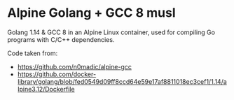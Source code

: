 # Alpine Golang + GCC 8 musl

Golang 1.14 & GCC 8 in an Alpine Linux container, used for compiling Go programs with C/C++ dependencies.

Code taken from: 

- https://github.com/n0madic/alpine-gcc
- https://github.com/docker-library/golang/blob/fed0549d09ff8ccd64e59e17af8811018ec3cef1/1.14/alpine3.12/Dockerfile

